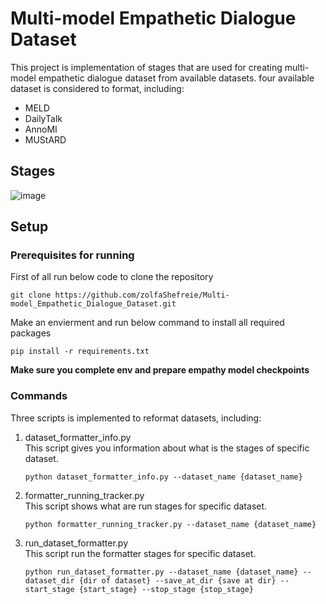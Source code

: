 # Multi-model Empathetic Dialogue Dataset
This project is implementation of stages that are used for creating multi-model empathetic dialogue dataset from available datasets. four available dataset is considered to format, including:
- MELD
- DailyTalk
- AnnoMI
- MUStARD
## Stages
![image](https://github.com/zolfaShefreie/Multi-model_Empathetic_Dialogue_Dataset/assets/44172962/859b6b15-e7dd-46bc-b681-0107995a460e)

## Setup
### Prerequisites for running
First of all run below code to clone the repository
```
git clone https://github.com/zolfaShefreie/Multi-model_Empathetic_Dialogue_Dataset.git 
```
Make an envierment and run below command to install all required packages
```
pip install -r requirements.txt
```
<b>Make sure you complete env and prepare empathy model checkpoints</b>
### Commands
Three scripts is implemented to reformat datasets, including:
1. dataset_formatter_info.py</br>
   This script gives you information about what is the stages of specific dataset.
   ```
   python dataset_formatter_info.py --dataset_name {dataset_name}
   ```
2. formatter_running_tracker.py</br>
   This script shows what are run stages for specific dataset.
   ```
   python formatter_running_tracker.py --dataset_name {dataset_name}
   ```
5. run_dataset_formatter.py</br>
   This script run the formatter stages for specific dataset.
   ```
   python run_dataset_formatter.py --dataset_name {dataset_name} --dataset_dir {dir of dataset} --save_at_dir {save at dir} --start_stage {start_stage} --stop_stage {stop_stage}
   ```
